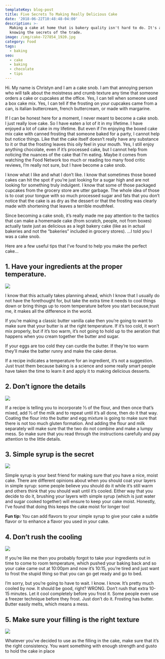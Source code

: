 ```yaml
---
templateKey: blog-post
title: Five Secrets To Making Really Delicious Cake
date: '2018-06-22T10:48:48-04:00'
description: >-
  Making a cake at home that is bakery quality isn't hard to do. It's all about
  knowing the secrets of the trade.
image: /img/cake-727854_1920.jpg
category: Food
tags:
  - baking
seo:
  - cake
  - baking
  - chocolate
  - tips
---
```

Hi. My name is Christyn and I am a cake snob. I am that annoying person who will talk about the moistness and crumb texture any time that someone orders a cake or cupcakes at the office. Yes, I can tell when someone used a box cake mix. Yes, I can tell if the frosting on your cupcakes came from a can, is italian buttercream, french buttercream, or made with margarine. 



If I can be honest here for a moment, I never meant to become a cake snob. I just really love cake. So I have eaten a lot of it in my lifetime. I have enjoyed a lot of cake in my lifetime. But even if I’m enjoying the boxed cake mix cake with canned frosting that someone baked for a party, I cannot help but notice things. Like that the cake itself doesn’t really have any substance to it or that the frosting leaves this oily feel in your mouth. Yes, I still enjoy anything chocolate, even if it’s processed cake, but I cannot help from noticing the nuances of the cake that I’m eating. Maybe it comes from watching the Food Network too much or reading too many food critic reviews, I’m really not sure, but I have become a cake snob.



I know what I like and what I don’t like. I know that sometimes those boxed cakes can hit the spot if you’re just looking for a sugar high and are not looking for something truly indulgent. I know that some of those packaged cupcakes from the grocery store are utter garbage. The whole idea of those is to coat your tongue with so much processed sugar and fats that you don’t notice that the cake is as dry as the dessert or that the frosting was clearly made with shortening that leaves a terrible mouthfeel. 



Since becoming a cake snob, it’s really made me pay attention to the tactics that can make a homemade cake (from scratch, people, not from boxes) actually taste just as delicious as a legit bakery cake (like as in actual bakeries and not the “bakeries” included in grocery stores). ...I told you I was a cake snob. 



Here are a few useful tips that I’ve found to help you make the perfect cake…



## 1. Have your ingredients at the proper temperature. 

![](/img/egg-944495_1920.jpg)

I know that this actually takes planning ahead, which I know that I usually do not have the forethought for, but take the extra time it needs to cool things down or bring things up to room temperature before you start because,trust me, it makes all the difference in the world. 



If you’re making a classic butter vanilla cake then you’re going to want to make sure that your butter is at the right temperature. If it’s too cold, it won’t mix properly, but if it’s too warm, it’s not going to hold up to the aeration that happens when you cream together the butter and sugar. 



If your eggs are too cold they can curdle the butter. If they’re too warm they’ll make the batter runny and make the cake dense. 

If a recipe indicates a temperature for an ingredient, it’s not a suggestion. Just trust them because baking is a science and some really smart people have taken the time to learn it and apply it to making delicious desserts. 



## 2. Don’t ignore the details

![](/img/egg-2142064_1920.jpg)

If a recipe is telling you to incorporate ⅓ of the flour, and then once that’s mixed, add ⅓ of the milk and to repeat until it’s all done, then do it that way. Coating the flour into the butter and egg mixture is going to make sure that there is not too much gluten formation. And adding the flour and milk separately will make sure that the two do not combine and make a lumpy mess. So make sure that you read through the instructions carefully and pay attention to the little details. 



## 3. Simple syrup is the secret

![](/img/elder-1440098_1920.jpg)

Simple syrup is your best friend for making sure that you have a nice, moist cake. There are different opinions about when you should coat your layers in simple syrup: some people believe you should do it while it’s still warm and others think that you should wait until it’s cooled. Either way that you decide to do it, brushing your layers with simple syrup (which is just water and sugar cooked together) will ensure to keep your cake moist. Honestly, I’ve found that doing this keeps the cake moist for longer too! 



**Fun tip:** You can add flavors to your simple syrup to give your cake a subtle flavor or to enhance a flavor you used in your cake. 



## 4. Don’t rush the cooling

![](/img/chocolate-1121356_1920.jpg)

If you’re like me then you probably forgot to take your ingredients out in time to come to room temperature, which pushed your baking back and so your cake came out at 10:00pm and now it’s 10:15, you’re tired and just want to frost the stupid thing so that you can go get ready and go to bed. 



I’m sorry, but you’re going to have to wait. I know. I know. It’s pretty much cooled by now. It should be good, right? WRONG. Don’t rush that extra 10-15 minutes. Let it cool completely before you frost it. Some people even use a freezer technique before they frost. Just don’t do it. Frosting has butter. Butter easily melts, which means a mess. 



## 5. Make sure your filling is the right texture

![](/img/cake-1227842_1280.jpg)

Whatever you’ve decided to use as the filling in the cake, make sure that it’s the right consistency. You want something with enough strength and gusto to hold the cake in place
